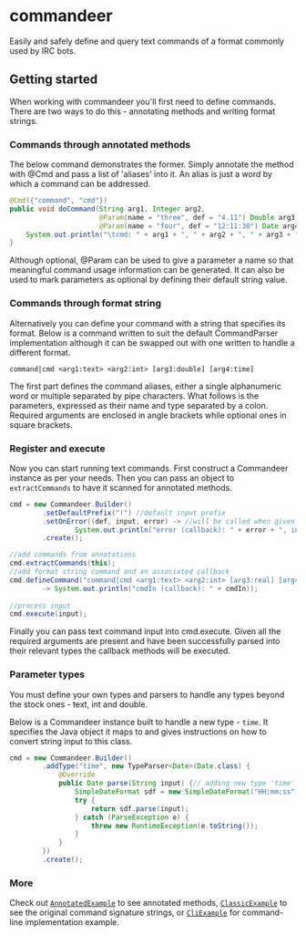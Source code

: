 commandeer
==========

Easily and safely define and query text commands of a format commonly used by IRC bots.

Getting started
---------------

When working with commandeer you'll first need to define commands. There are two ways
to do this - annotating methods and writing format strings.

### Commands through annotated methods

The below command demonstrates the former. Simply annotate the method with @Cmd and
pass a list of 'aliases' into it. An alias is just a word by which a command can be
addressed.

```Java
@Cmd({"command", "cmd"})
public void doCommand(String arg1, Integer arg2,
                      @Param(name = "three", def = "4.11") Double arg3,
                      @Param(name = "four", def = "12:11:30") Date arg4) {
    System.out.println("\tcmd: " + arg1 + ", " + arg2 + ", " + arg3 + ", " + arg4);
}
```

Although optional, @Param can be used to give a parameter a name so that meaningful
command usage information can be generated. It can also be used to mark parameters
as optional by defining their default string value.

### Commands through format string

Alternatively you can define your command with a string that specifies its format.
Below is a command written to suit the default CommandParser implementation
although it can be swapped out with one written to handle a different format.

```
command|cmd <arg1:text> <arg2:int> [arg3:double] [arg4:time]
```

The first part defines the command aliases, either a single alphanumeric word
or multiple separated by pipe characters. What follows is the parameters,
expressed as their name and type separated by a colon. Required arguments
are enclosed in angle brackets while optional ones in square brackets.

### Register and execute

Now you can start running text commands. First construct a Commandeer instance
as per your needs. Then you can pass an object to `extractCommands` to have it
scanned for annotated methods.

```Java
cmd = new Commandeer.Builder()
        .setDefaultPrefix("!") //default input prefix
        .setOnError((def, input, error) -> //will be called when given bad input
                System.out.println("error (callback): " + error + ", input: " + input))
        .create();

//add commands from annotations
cmd.extractCommands(this);
//add format string command and an associated callback
cmd.defineCommand("command|cmd <arg1:text> <arg2:int> [arg3:real] [arg4:time]", (cmdIn)
        -> System.out.println("cmdIn (callback): " + cmdIn));
        
//process input
cmd.execute(input);
```

Finally you can pass text command input into cmd.execute. Given all the required arguments
are present and have been successfully parsed into their relevant types the callback
methods will be executed.

### Parameter types

You must define your own types and parsers to handle
any types beyond the stock ones - text, int and double.

Below is a Commandeer instance built to handle a new type - `time`.
It specifies the Java object it maps to and gives instructions on
how to convert string input to this class.

```Java
cmd = new Commandeer.Builder()
        .addType("time", new TypeParser<Date>(Date.class) {
            @Override
            public Date parse(String input) {// adding new type 'time'
                SimpleDateFormat sdf = new SimpleDateFormat("HH:mm:ss");
                try {
                    return sdf.parse(input);
                } catch (ParseException e) {
                    throw new RuntimeException(e.toString());
                }
            }
        })
        .create();
```

### More

Check out [`AnnotatedExample`](https://github.com/Pucilowski/commandeer/blob/master/src/main/java/com/pucilowski/commandeer/examples/AnnotatedExample.java) 
to see annotated methods, [`ClassicExample`](https://github.com/Pucilowski/commandeer/blob/master/src/main/java/com/pucilowski/commandeer/examples/ClassicExample.java)
to see the original command signature strings, or [`CliExample`](https://github.com/Pucilowski/commandeer/blob/master/src/main/java/com/pucilowski/commandeer/examples/CliExample.java)
for command-line implementation example.
